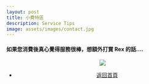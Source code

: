 ```yaml
---
layout: post
title: 小費特區
description: Service Tips
image: assets/images/contact.jpg
---
```

<h4>如果您消費後真心覺得服務很棒，想額外打賞 Rex 的話.... <br /></h4>
<center>
<a href="https://p.opay.tw/dhiIS"><img src="https://raw.githubusercontent.com/featherflew/pure-relaxs-spa.github.io/master/assets/images/donate.png" /></a>
</center>
<!-- Main -->
<div class="content">
    <p style="text-transform: uppercase;"></p>
         <ul class="actions">
            <center>
                <li><a href="{{site.basurl}}/" class="button special fa fa-home">返回首頁</a></li>
             </center>
        </ul>
</div>